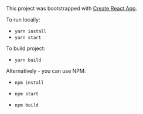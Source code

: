 This project was bootstrapped with [Create React App](https://github.com/facebookincubator/create-react-app).

To run locally:
  - `yarn install`
  - `yarn start`
  
 To build project:
  - `yarn build`
  
Alternatively - you can use NPM:
  - `npm install`
  - `npm start`

  - `npm build`
